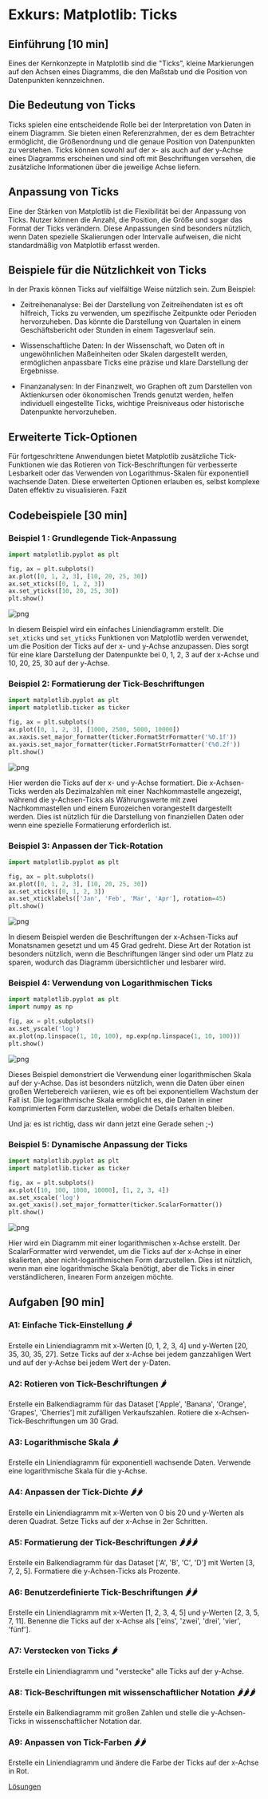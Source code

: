 # Exkurs: Matplotlib: Ticks

## Einführung [10 min]

Eines der Kernkonzepte in Matplotlib sind die "Ticks", kleine Markierungen auf den Achsen eines Diagramms, die den Maßstab und die Position von Datenpunkten kennzeichnen.

## Die Bedeutung von Ticks

Ticks spielen eine entscheidende Rolle bei der Interpretation von Daten in einem Diagramm. Sie bieten einen Referenzrahmen, der es dem Betrachter ermöglicht, die Größenordnung und die genaue Position von Datenpunkten zu verstehen. Ticks können sowohl auf der x- als auch auf der y-Achse eines Diagramms erscheinen und sind oft mit Beschriftungen versehen, die zusätzliche Informationen über die jeweilige Achse liefern.

## Anpassung von Ticks

Eine der Stärken von Matplotlib ist die Flexibilität bei der Anpassung von Ticks. Nutzer können die Anzahl, die Position, die Größe und sogar das Format der Ticks verändern. Diese Anpassungen sind besonders nützlich, wenn Daten spezielle Skalierungen oder Intervalle aufweisen, die nicht standardmäßig von Matplotlib erfasst werden.

## Beispiele für die Nützlichkeit von Ticks

In der Praxis können Ticks auf vielfältige Weise nützlich sein. Zum Beispiel:

- Zeitreihenanalyse: Bei der Darstellung von Zeitreihendaten ist es oft hilfreich, Ticks zu verwenden, um spezifische Zeitpunkte oder Perioden hervorzuheben. Das könnte die Darstellung von Quartalen in einem Geschäftsbericht oder Stunden in einem Tagesverlauf sein.

- Wissenschaftliche Daten: In der Wissenschaft, wo Daten oft in ungewöhnlichen Maßeinheiten oder Skalen dargestellt werden, ermöglichen anpassbare Ticks eine präzise und klare Darstellung der Ergebnisse.

- Finanzanalysen: In der Finanzwelt, wo Graphen oft zum Darstellen von Aktienkursen oder ökonomischen Trends genutzt werden, helfen individuell eingestellte Ticks, wichtige Preisniveaus oder historische Datenpunkte hervorzuheben.

## Erweiterte Tick-Optionen

Für fortgeschrittene Anwendungen bietet Matplotlib zusätzliche Tick-Funktionen wie das Rotieren von Tick-Beschriftungen für verbesserte Lesbarkeit oder das Verwenden von Logarithmus-Skalen für exponentiell wachsende Daten. Diese erweiterten Optionen erlauben es, selbst komplexe Daten effektiv zu visualisieren.
Fazit

## Codebeispiele [30 min]

### Beispiel 1 : Grundlegende Tick-Anpassung


```python
import matplotlib.pyplot as plt

fig, ax = plt.subplots()
ax.plot([0, 1, 2, 3], [10, 20, 25, 30])
ax.set_xticks([0, 1, 2, 3])
ax.set_yticks([10, 20, 25, 30])
plt.show()
```


    
![png](matplotlib_ticks_files/matplotlib_ticks_4_0.png)
    


In diesem Beispiel wird ein einfaches Liniendiagramm erstellt. Die `set_xticks` und `set_yticks` Funktionen von Matplotlib werden verwendet, um die Position der Ticks auf der x- und y-Achse anzupassen. Dies sorgt für eine klare Darstellung der Datenpunkte bei 0, 1, 2, 3 auf der x-Achse und 10, 20, 25, 30 auf der y-Achse.

### Beispiel 2: Formatierung der Tick-Beschriftungen


```python
import matplotlib.pyplot as plt
import matplotlib.ticker as ticker

fig, ax = plt.subplots()
ax.plot([0, 1, 2, 3], [1000, 2500, 5000, 10000])
ax.xaxis.set_major_formatter(ticker.FormatStrFormatter('%0.1f'))
ax.yaxis.set_major_formatter(ticker.FormatStrFormatter('€%0.2f'))
plt.show()
```


    
![png](matplotlib_ticks_files/matplotlib_ticks_7_0.png)
    


Hier werden die Ticks auf der x- und y-Achse formatiert. Die x-Achsen-Ticks werden als Dezimalzahlen mit einer Nachkommastelle angezeigt, während die y-Achsen-Ticks als Währungswerte mit zwei Nachkommastellen und einem Eurozeichen vorangestellt dargestellt werden. Dies ist nützlich für die Darstellung von finanziellen Daten oder wenn eine spezielle Formatierung erforderlich ist.

### Beispiel 3: Anpassen der Tick-Rotation


```python
import matplotlib.pyplot as plt

fig, ax = plt.subplots()
ax.plot([0, 1, 2, 3], [10, 20, 25, 30])
ax.set_xticks([0, 1, 2, 3])
ax.set_xticklabels(['Jan', 'Feb', 'Mar', 'Apr'], rotation=45)
plt.show()
```


    
![png](matplotlib_ticks_files/matplotlib_ticks_10_0.png)
    


In diesem Beispiel werden die Beschriftungen der x-Achsen-Ticks auf Monatsnamen gesetzt und um 45 Grad gedreht. Diese Art der Rotation ist besonders nützlich, wenn die Beschriftungen länger sind oder um Platz zu sparen, wodurch das Diagramm übersichtlicher und lesbarer wird.

### Beispiel 4: Verwendung von Logarithmischen Ticks


```python
import matplotlib.pyplot as plt
import numpy as np

fig, ax = plt.subplots()
ax.set_yscale('log')
ax.plot(np.linspace(1, 10, 100), np.exp(np.linspace(1, 10, 100)))
plt.show()
```


    
![png](matplotlib_ticks_files/matplotlib_ticks_13_0.png)
    


Dieses Beispiel demonstriert die Verwendung einer logarithmischen Skala auf der y-Achse. Das ist besonders nützlich, wenn die Daten über einen großen Wertebereich variieren, wie es oft bei exponentiellem Wachstum der Fall ist. Die logarithmische Skala ermöglicht es, die Daten in einer komprimierten Form darzustellen, wobei die Details erhalten bleiben.

Und ja: es ist richtig, dass wir dann jetzt eine Gerade sehen ;-)

### Beispiel 5: Dynamische Anpassung der Ticks


```python
import matplotlib.pyplot as plt
import matplotlib.ticker as ticker

fig, ax = plt.subplots()
ax.plot([10, 100, 1000, 10000], [1, 2, 3, 4])
ax.set_xscale('log')
ax.get_xaxis().set_major_formatter(ticker.ScalarFormatter())
plt.show()
```


    
![png](matplotlib_ticks_files/matplotlib_ticks_16_0.png)
    


Hier wird ein Diagramm mit einer logarithmischen x-Achse erstellt. Der ScalarFormatter wird verwendet, um die Ticks auf der x-Achse in einer skalierten, aber nicht-logarithmischen Form darzustellen. Dies ist nützlich, wenn man eine logarithmische Skala benötigt, aber die Ticks in einer verständlicheren, linearen Form anzeigen möchte.

## Aufgaben [90 min]

### A1: Einfache Tick-Einstellung 🌶️

Erstelle ein Liniendiagramm mit x-Werten [0, 1, 2, 3, 4] und y-Werten [20, 35, 30, 35, 27]. Setze Ticks auf der x-Achse bei jedem ganzzahligen Wert und auf der y-Achse bei jedem Wert der y-Daten.

### A2: Rotieren von Tick-Beschriftungen 🌶️

Erstelle ein Balkendiagramm für das Dataset ['Apple', 'Banana', 'Orange', 'Grapes', 'Cherries'] mit zufälligen Verkaufszahlen. Rotiere die x-Achsen-Tick-Beschriftungen um 30 Grad.

### A3: Logarithmische Skala 🌶️

Erstelle ein Liniendiagramm für exponentiell wachsende Daten. Verwende eine logarithmische Skala für die y-Achse.

### A4: Anpassen der Tick-Dichte 🌶️🌶️

Erstelle ein Liniendiagramm mit x-Werten von 0 bis 20 und y-Werten als deren Quadrat. Setze Ticks auf der x-Achse in 2er Schritten.

### A5: Formatierung der Tick-Beschriftungen 🌶️🌶️🌶️

Erstelle ein Balkendiagramm für das Dataset ['A', 'B', 'C', 'D'] mit Werten [3, 7, 2, 5]. Formatiere die y-Achsen-Ticks als Prozente.

### A6: Benutzerdefinierte Tick-Beschriftungen 🌶️🌶️

Erstelle ein Liniendiagramm mit x-Werten [1, 2, 3, 4, 5] und y-Werten [2, 3, 5, 7, 11]. Benenne die Ticks auf der x-Achse als ['eins', 'zwei', 'drei', 'vier', 'fünf'].

### A7: Verstecken von Ticks 🌶️

Erstelle ein Liniendiagramm und "verstecke" alle Ticks auf der y-Achse.

### A8: Tick-Beschriftungen mit wissenschaftlicher Notation 🌶️🌶️🌶️

Erstelle ein Balkendiagramm mit großen Zahlen und stelle die y-Achsen-Ticks in wissenschaftlicher Notation dar.

### A9: Anpassen von Tick-Farben 🌶️🌶️

Erstelle ein Liniendiagramm und ändere die Farbe der Ticks auf der x-Achse in Rot.

[Lösungen](matplotlib_ticks_loesungen.md)
